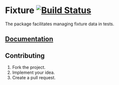 # Fixture [![Build Status][travis-img]][travis-url]

The package facilitates managing fixture data in tests.

## [Documentation][doc]

## Contributing

1. Fork the project.
2. Implement your idea.
3. Create a pull request.

[doc]: http://godoc.org/github.com/ready-steady/fixture
[travis-img]: https://travis-ci.org/ready-steady/fixture.svg?branch=master
[travis-url]: https://travis-ci.org/ready-steady/fixture
